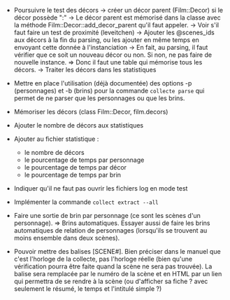 * Poursuivre le test des décors
  -> créer un décor parent (Film::Decor) si le décor possède ":"
  -> Le décor parent est mémorisé dans la classe avec la méthode Film::Decor::add_decor_parent qu'il faut appeler.
  -> Voir s'il faut faire un test de proximité (leveitchen)
  -> Ajouter les @scenes_ids aux décors à la fin du parsing, ou les ajouter en même temps en envoyant cette donnée à l'instanciation
  -> En fait, au parsing, il faut vérifier que ce soit un nouveau décor ou non. Si non, ne pas faire de nouvelle instance.
  => Donc il faut une table qui mémorise tous les décors.
  -> Traiter les décors dans les statistiques


* Mettre en place l'utilisation (déjà documentée) des options -p (personnages) et -b (brins) pour la commande `collecte parse` qui permet de ne parser que les personnages ou que les brins.

* Mémoriser les décors (class Film::Decor, film.decors)
* Ajouter le nombre de décors aux statistiques


* Ajouter au fichier statistique :
  - le nombre de décors
  - le pourcentage de temps par personnage
  - le pourcentage de temps par décor
  - le pourcentage de temps par brin

* Indiquer qu'il ne faut pas ouvrir les fichiers log en mode test

* Implémenter la commande `collect extract --all`

* Faire une sortie de brin par personnage (ce sont les scènes d'un personnage). => Brins automatiques.
  Essayer aussi de faire les brins automatiques de relation de personnages (lorsqu'ils se trouvent au moins ensemble dans deux scènes).

* Pouvoir mettre des balises [SCENE#<horloge>]. Bien préciser dans le manuel que c'est l'horloge de la collecte, pas l'horloge réelle (bien qu'une vérification pourra être faite quand la scène ne sera pas trouvée).
  La balise sera remplacée par le numéro de la scène et en HTML par un lien qui permettra de se rendre à la scène (ou d'afficher sa fiche ? avec seulement le résumé, le temps et l'intitulé simple ?)
